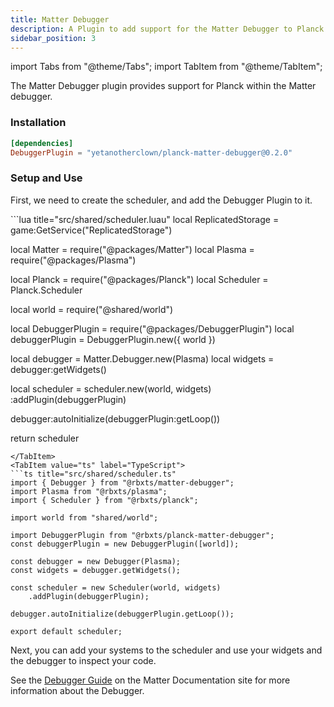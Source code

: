 ```yaml
---
title: Matter Debugger
description: A Plugin to add support for the Matter Debugger to Planck
sidebar_position: 3
---
```


import Tabs from "@theme/Tabs";
import TabItem from "@theme/TabItem";

The Matter Debugger plugin provides support for Planck within the Matter
debugger.

### Installation

```toml title="wally.toml"
[dependencies]
DebuggerPlugin = "yetanotherclown/planck-matter-debugger@0.2.0"
```

### Setup and Use

First, we need to create the scheduler, and add the Debugger Plugin to it.


<Tabs groupId="language">
<TabItem value="lua" label="Luau">
```lua title="src/shared/scheduler.luau"
local ReplicatedStorage = game:GetService("ReplicatedStorage")

local Matter = require("@packages/Matter")
local Plasma = require("@packages/Plasma")

local Planck = require("@packages/Planck")
local Scheduler = Planck.Scheduler

local world = require("@shared/world")

local DebuggerPlugin = require("@packages/DebuggerPlugin")
local debuggerPlugin = DebuggerPlugin.new({ world })

local debugger = Matter.Debugger.new(Plasma)
local widgets = debugger:getWidgets()

local scheduler = scheduler.new(world, widgets)
    :addPlugin(debuggerPlugin)

debugger:autoInitialize(debuggerPlugin:getLoop())

return scheduler
```
</TabItem>
<TabItem value="ts" label="TypeScript">
```ts title="src/shared/scheduler.ts"
import { Debugger } from "@rbxts/matter-debugger";
import Plasma from "@rbxts/plasma";
import { Scheduler } from "@rbxts/planck";

import world from "shared/world";

import DebuggerPlugin from "@rbxts/planck-matter-debugger";
const debuggerPlugin = new DebuggerPlugin([world]);

const debugger = new Debugger(Plasma);
const widgets = debugger.getWidgets();

const scheduler = new Scheduler(world, widgets)
    .addPlugin(debuggerPlugin);

debugger.autoInitialize(debuggerPlugin.getLoop());

export default scheduler;
```
</TabItem>
</Tabs>
Next, you can add your systems to the scheduler and use your widgets and the debugger to inspect your code.

See the [Debugger Guide](https://matter-ecs.github.io/matter/docs/Guides/MatterDebugger) on the Matter Documentation site for more information about the Debugger.
